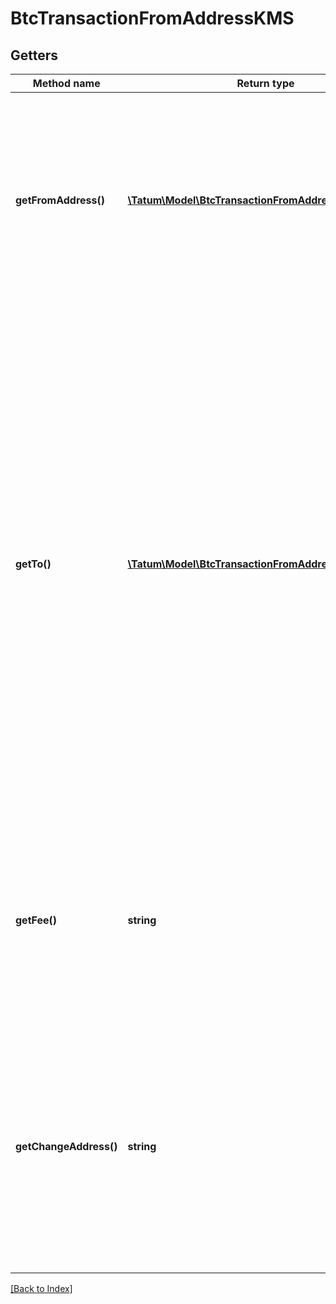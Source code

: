 # BtcTransactionFromAddressKMS

## Getters

Method name | Return type | Description | Notes
------------ | ------------- | ------------- | -------------
**getFromAddress()** | [**\Tatum\Model\BtcTransactionFromAddressKMSSource[]**](BtcTransactionFromAddressKMSSource.md) | The array of blockchain addresses to send the assets from and their signature IDs. For each address, the last 100 transactions are scanned for any UTXO to be included in the transaction. |
**getTo()** | [**\Tatum\Model\BtcTransactionFromAddressKMSTarget[]**](BtcTransactionFromAddressKMSTarget.md) | The array of blockchain addresses to send the assets to and the amounts that each address should receive (in BTC). The difference between the UTXOs calculated in the <code>fromAddress</code> section and the total amount to receive calculated in the <code>to</code> section will be used as the gas fee. To explicitly specify the fee amount and the blockchain address where any extra funds remaining after covering the fee will be sent, set the <code>fee</code> and <code>changeAddress</code> parameters. |
**getFee()** | **string** | The fee to be paid for the transaction (in BTC); if you are using this parameter, you have to also use the <code>changeAddress</code> parameter because these two parameters only work together. | [optional]
**getChangeAddress()** | **string** | The blockchain address to send any extra assets remaning after covering the fee to; if you are using this parameter, you have to also use the <code>fee</code> parameter because these two parameters only work together. | [optional]

[[Back to Index]](../index.md)
